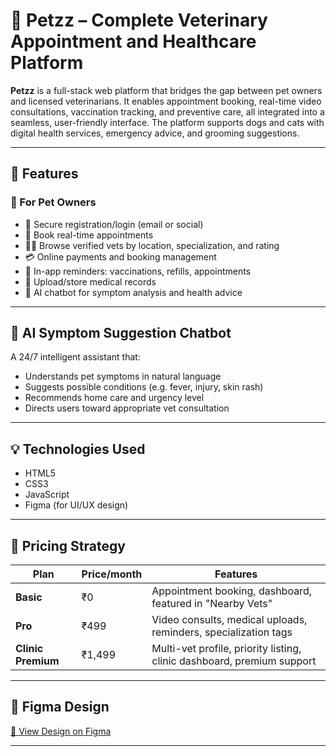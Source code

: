 # 🐾 Petzz – Complete Veterinary Appointment and Healthcare Platform

**Petzz** is a full-stack web platform that bridges the gap between pet owners and licensed veterinarians. It enables appointment booking, real-time video consultations, vaccination tracking, and preventive care, all integrated into a seamless, user-friendly interface. The platform supports dogs and cats with digital health services, emergency advice, and grooming suggestions.

---

## 📌 Features

### 🐶 For Pet Owners
- 🔐 Secure registration/login (email or social)
- 📅 Book real-time appointments
- 👨‍⚕️ Browse verified vets by location, specialization, and rating
- 💳 Online payments and booking management
- 💊 In-app reminders: vaccinations, refills, appointments
- 📂 Upload/store medical records
- 🤖 AI chatbot for symptom analysis and health advice

---

## 🧠 AI Symptom Suggestion Chatbot
A 24/7 intelligent assistant that:
- Understands pet symptoms in natural language
- Suggests possible conditions (e.g. fever, injury, skin rash)
- Recommends home care and urgency level
- Directs users toward appropriate vet consultation

---

## 💡 Technologies Used
- HTML5  
- CSS3  
- JavaScript  
- Figma (for UI/UX design)  

---
## 💸 Pricing Strategy

| Plan            | Price/month | Features |
|-----------------|-------------|----------|
| **Basic**       | ₹0          | Appointment booking, dashboard, featured in "Nearby Vets" |
| **Pro**         | ₹499        | Video consults, medical uploads, reminders, specialization tags |
| **Clinic Premium** | ₹1,499    | Multi-vet profile, priority listing, clinic dashboard, premium support |

---

## 📎 Figma Design
[🔗 View Design on Figma](https://www.figma.com/proto/GdaQ2tChTVfVYbhKNGiWv1/petzz?node-id=10-2&p=f&t=d041KtkuqkuHnLWG-0&scaling=scale-down&content-scaling=fixed&page-id=0%3A1&starting-point-node-id=10%3A2&show-proto-sidebar=1)

---


